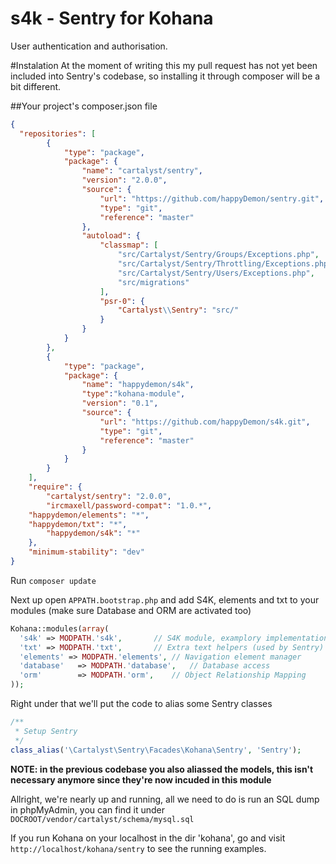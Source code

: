 s4k - Sentry for Kohana
===

User authentication and authorisation.


#Instalation
At the moment of writing this my pull request has not yet been included into Sentry's codebase,
so installing it through composer will be a bit different.

##Your project's composer.json file

```json
{
  "repositories": [
		{
			"type": "package",
			"package": {
				"name": "cartalyst/sentry",
				"version": "2.0.0",
				"source": {
					"url": "https://github.com/happyDemon/sentry.git",
					"type": "git",
					"reference": "master"
				},
				"autoload": {
					"classmap": [
						"src/Cartalyst/Sentry/Groups/Exceptions.php",
						"src/Cartalyst/Sentry/Throttling/Exceptions.php",
						"src/Cartalyst/Sentry/Users/Exceptions.php",
						"src/migrations"
					],
					"psr-0": {
						"Cartalyst\\Sentry": "src/"
					}
				}
			}
		},
		{
			"type": "package",
			"package": {
				"name": "happydemon/s4k",
				"type":"kohana-module",
				"version": "0.1",
				"source": {
					"url": "https://github.com/happyDemon/s4k.git",
					"type": "git",
					"reference": "master"
				}
			}
		}
	],
	"require": {
		"cartalyst/sentry": "2.0.0",
		"ircmaxell/password-compat": "1.0.*",
  	"happydemon/elements": "*",
  	"happydemon/txt": "*",
		"happydemon/s4k": "*"
	},
	"minimum-stability": "dev"
}
```

Run ```composer update```

Next up open ```APPATH.bootstrap.php``` and add S4K, elements and txt to your modules (make sure Database and ORM are activated too)

```php
Kohana::modules(array(
  's4k' => MODPATH.'s4k',		// S4K module, examplory implementation of Sentry
  'txt' => MODPATH.'txt',		// Extra text helpers (used by Sentry)
  'elements' => MODPATH.'elements',	// Navigation element manager
  'database'   => MODPATH.'database',	// Database access
  'orm'        => MODPATH.'orm',	// Object Relationship Mapping
));
```

Right under that we'll put the code to alias some Sentry classes

```php
/**
 * Setup Sentry
 */
class_alias('\Cartalyst\Sentry\Facades\Kohana\Sentry', 'Sentry');
```

**NOTE: in the previous codebase you also aliassed the models, this isn't necessary anymore since they're
now incuded in this module**

Allright, we're nearly up and running, all we need to do is run an SQL dump in phpMyAdmin, you can find 
it under ```DOCROOT/vendor/cartalyst/schema/mysql.sql```

If you run Kohana on your localhost in the dir 'kohana', go and visit ```http://localhost/kohana/sentry``` to see the
running examples.
